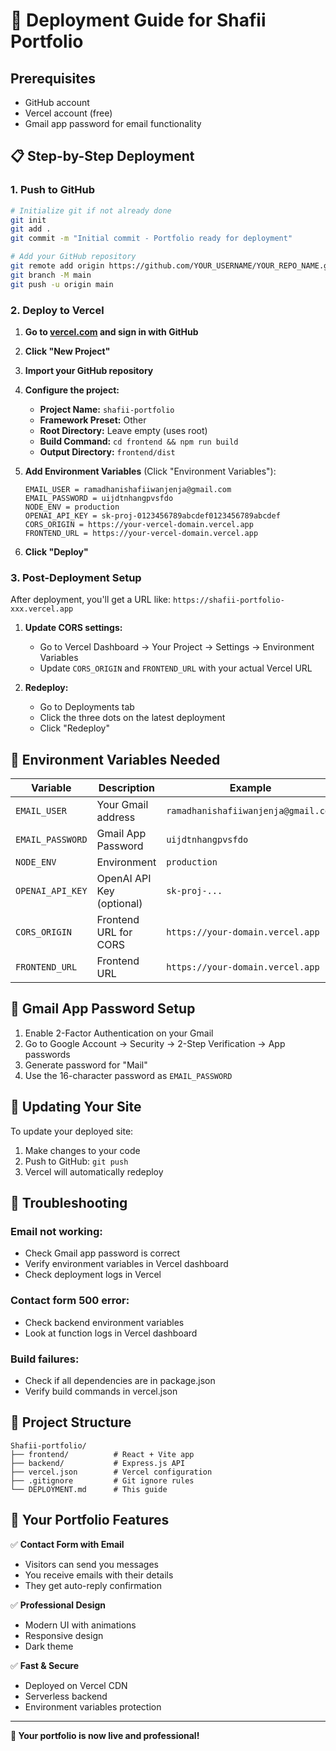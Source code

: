 # 🚀 Deployment Guide for Shafii Portfolio

## Prerequisites

- GitHub account
- Vercel account (free)
- Gmail app password for email functionality

## 📋 Step-by-Step Deployment

### 1. Push to GitHub

```bash
# Initialize git if not already done
git init
git add .
git commit -m "Initial commit - Portfolio ready for deployment"

# Add your GitHub repository
git remote add origin https://github.com/YOUR_USERNAME/YOUR_REPO_NAME.git
git branch -M main
git push -u origin main
```

### 2. Deploy to Vercel

1. **Go to [vercel.com](https://vercel.com) and sign in with GitHub**

2. **Click "New Project"**

3. **Import your GitHub repository**

4. **Configure the project:**

   - **Project Name:** `shafii-portfolio`
   - **Framework Preset:** Other
   - **Root Directory:** Leave empty (uses root)
   - **Build Command:** `cd frontend && npm run build`
   - **Output Directory:** `frontend/dist`

5. **Add Environment Variables** (Click "Environment Variables"):

   ```
   EMAIL_USER = ramadhanishafiiwanjenja@gmail.com
   EMAIL_PASSWORD = uijdtnhangpvsfdo
   NODE_ENV = production
   OPENAI_API_KEY = sk-proj-0123456789abcdef0123456789abcdef
   CORS_ORIGIN = https://your-vercel-domain.vercel.app
   FRONTEND_URL = https://your-vercel-domain.vercel.app
   ```

6. **Click "Deploy"**

### 3. Post-Deployment Setup

After deployment, you'll get a URL like: `https://shafii-portfolio-xxx.vercel.app`

1. **Update CORS settings:**

   - Go to Vercel Dashboard → Your Project → Settings → Environment Variables
   - Update `CORS_ORIGIN` and `FRONTEND_URL` with your actual Vercel URL

2. **Redeploy:**
   - Go to Deployments tab
   - Click the three dots on the latest deployment
   - Click "Redeploy"

## 🔧 Environment Variables Needed

| Variable         | Description               | Example                             |
| ---------------- | ------------------------- | ----------------------------------- |
| `EMAIL_USER`     | Your Gmail address        | `ramadhanishafiiwanjenja@gmail.com` |
| `EMAIL_PASSWORD` | Gmail App Password        | `uijdtnhangpvsfdo`                  |
| `NODE_ENV`       | Environment               | `production`                        |
| `OPENAI_API_KEY` | OpenAI API Key (optional) | `sk-proj-...`                       |
| `CORS_ORIGIN`    | Frontend URL for CORS     | `https://your-domain.vercel.app`    |
| `FRONTEND_URL`   | Frontend URL              | `https://your-domain.vercel.app`    |

## 📧 Gmail App Password Setup

1. Enable 2-Factor Authentication on your Gmail
2. Go to Google Account → Security → 2-Step Verification → App passwords
3. Generate password for "Mail"
4. Use the 16-character password as `EMAIL_PASSWORD`

## 🔄 Updating Your Site

To update your deployed site:

1. Make changes to your code
2. Push to GitHub: `git push`
3. Vercel will automatically redeploy

## 🐛 Troubleshooting

### Email not working:

- Check Gmail app password is correct
- Verify environment variables in Vercel dashboard
- Check deployment logs in Vercel

### Contact form 500 error:

- Check backend environment variables
- Look at function logs in Vercel dashboard

### Build failures:

- Check if all dependencies are in package.json
- Verify build commands in vercel.json

## 📁 Project Structure

```
Shafii-portfolio/
├── frontend/          # React + Vite app
├── backend/           # Express.js API
├── vercel.json        # Vercel configuration
├── .gitignore         # Git ignore rules
└── DEPLOYMENT.md      # This guide
```

## 🎉 Your Portfolio Features

✅ **Contact Form with Email**

- Visitors can send you messages
- You receive emails with their details
- They get auto-reply confirmation

✅ **Professional Design**

- Modern UI with animations
- Responsive design
- Dark theme

✅ **Fast & Secure**

- Deployed on Vercel CDN
- Serverless backend
- Environment variables protection

---

**🚀 Your portfolio is now live and professional!**
